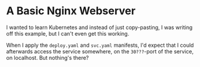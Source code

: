 # A Basic Nginx Webserver

I wanted to learn Kubernetes and instead of just copy-pasting,
I was writing off this example, but I can't even get this working.

When I apply the `deploy.yaml` and `svc.yaml` manifests,
I'd expect that I could afterwards access the service somewhere,
on the `30???`-port of the service, on localhost. But nothing's there?

